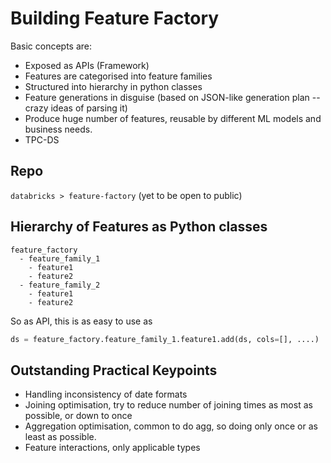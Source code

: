 # Building Feature Factory

Basic concepts are:
- Exposed as APIs (Framework)
- Features are categorised into feature families
- Structured into hierarchy in python classes
- Feature generations in disguise (based on JSON-like generation plan -- crazy ideas of parsing it)
- Produce huge number of features, reusable by different ML models and business needs.
- TPC-DS

## Repo

`databricks > feature-factory` (yet to be open to public)

## Hierarchy of Features as Python classes

```
feature_factory
  - feature_family_1
    - feature1
    - feature2
  - feature_family_2
    - feature1
    - feature2
```

So as API, this is as easy to use as 

```python
ds = feature_factory.feature_family_1.feature1.add(ds, cols=[], ....)
```

## Outstanding Practical Keypoints

- Handling inconsistency of date formats
- Joining optimisation, try to reduce number of joining times as most as possible, or down to once
- Aggregation optimisation, common to do agg, so doing only once or as least as possible.
- Feature interactions, only applicable types
